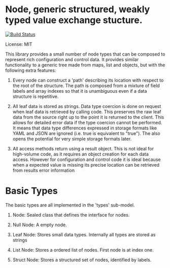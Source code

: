 # Node, generic structured, weakly typed value exchange stucture.

[![Build Status](https://travis-ci.org/rimasu/node.png?branch=master)](https://travis-ci.org/rimasu/node)

License: MIT

This library provides a small number of node types that can be composed to represent
rich configuration and control data.  It provides similar functionality to a
generic tree made from maps, list and objects, but with the following extra features:

1) Every node can construct a 'path' describing its location with respect to
the root of the structure. The path is composed from a mixture of field labels
and array indexes so that it is unambiguous even if a data structure is repetitive.

2) All leaf data is stored as strings. Data type coercion is done on request when
leaf data is retrieved by calling code. This preserves the raw leaf data from the source
right up to the point it is returned to the client. This allows for detailed
error data if the type coercion cannot be performed. It means that data type differences
expressed in storage formats like YAML and JSON are ignored (i.e. true is
equivalent to "true"). The also opens the potential for very simple storage formats later.

3) All access methods return using a result object. This is not ideal for high-volume
code, as it requires an object creation for each data access.  However for configuration
and control code it is ideal because when a expected value is missing its precise
location can be retrieved from results error information

# Basic Types

The basic types are all implemented in the 'types' sub-model.

1) Node: Sealed class that defines the interface for nodes.

2) Null Node: A empty node.

3) Leaf Node: Stores small data types. Internally all types are stored as strings

4) List Node: Stores a ordered list of nodes. First node is at index one.

5) Struct Node: Stores a structured set of nodes, identified by labels.

